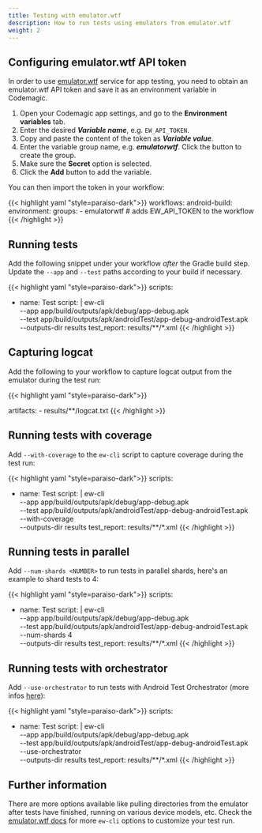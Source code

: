 ```yaml
---
title: Testing with emulator.wtf
description: How to run tests using emulators from emulator.wtf
weight: 2
---
```


## Configuring emulator.wtf API token

In order to use [emulator.wtf](https://emulator.wtf) service for app testing, you need to obtain an emulator.wtf API token and save it as an environment variable in Codemagic.

1. Open your Codemagic app settings, and go to the **Environment variables** tab.
2. Enter the desired **_Variable name_**, e.g. `EW_API_TOKEN`.
3. Copy and paste the content of the token as **_Variable value_**.
4. Enter the variable group name, e.g. **_emulatorwtf_**. Click the button to create the group.
5. Make sure the **Secret** option is selected.
6. Click the **Add** button to add the variable.

You can then import the token in your workflow:

{{< highlight yaml "style=paraiso-dark">}}
  workflows:
    android-build:
      environment:
        groups:
          - emulatorwtf # adds EW_API_TOKEN to the workflow
{{< /highlight >}}


## Running tests

Add the following snippet under your workflow _after_ the Gradle build step. Update the `--app` and `--test` paths according to your build if necessary.

{{< highlight yaml "style=paraiso-dark">}}
scripts:
  - name: Test
    script: | 
      ew-cli \
        --app app/build/outputs/apk/debug/app-debug.apk \
        --test app/build/outputs/apk/androidTest/app-debug-androidTest.apk \
        --outputs-dir results
    test_report: results/**/*.xml
{{< /highlight >}}

## Capturing logcat

Add the following to your workflow to capture logcat output from the emulator during the test run:

{{< highlight yaml "style=paraiso-dark">}}

  artifacts:
    - results/**/logcat.txt
{{< /highlight >}}


## Running tests with coverage

Add `--with-coverage` to the `ew-cli` script to capture coverage during the test run:

{{< highlight yaml "style=paraiso-dark">}}
scripts:
  - name: Test
    script: | 
      ew-cli \
        --app app/build/outputs/apk/debug/app-debug.apk \
        --test app/build/outputs/apk/androidTest/app-debug-androidTest.apk \
        --with-coverage \
        --outputs-dir results
    test_report: results/**/*.xml
{{< /highlight >}}


## Running tests in parallel

Add `--num-shards <NUMBER>` to run tests in parallel shards, here's an example to shard tests to 4:

{{< highlight yaml "style=paraiso-dark">}}
scripts:
  - name: Test
    script: | 
      ew-cli \
        --app app/build/outputs/apk/debug/app-debug.apk \
        --test app/build/outputs/apk/androidTest/app-debug-androidTest.apk \
        --num-shards 4 \
        --outputs-dir results
    test_report: results/**/*.xml
{{< /highlight >}}


## Running tests with orchestrator

Add `--use-orchestrator` to run tests with Android Test Orchestrator 
(more infos [here](https://docs.emulator.wtf/integrations/cli/#run-tests-with-orchestrator-while-clearing-package-data)):

{{< highlight yaml "style=paraiso-dark">}}
scripts:
  - name: Test
    script: | 
      ew-cli \
        --app app/build/outputs/apk/debug/app-debug.apk \
        --test app/build/outputs/apk/androidTest/app-debug-androidTest.apk \
        --use-orchestrator \
        --outputs-dir results
    test_report: results/**/*.xml
{{< /highlight >}}


## Further information

There are more options available like pulling directories from the emulator after tests have finished, running on various device models, etc. Check the [emulator.wtf docs](https://emulator.wtf) for more `ew-cli` options to customize your test run.
